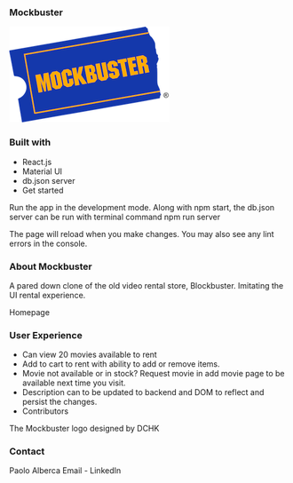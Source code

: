 ### Mockbuster
![mockbuster](https://github.com/omgitsmiles/mockbuster/blob/main/mockbuster.PNG)

### Built with
- React.js
- Material UI
- db.json server
- Get started

Run the app in the development mode. Along with npm start, the db.json server can be run with terminal command npm run server

The page will reload when you make changes.
You may also see any lint errors in the console.

### About Mockbuster
A pared down clone of the old video rental store, Blockbuster. Imitating the UI rental experience.

Homepage

### User Experience
- Can view 20 movies available to rent
- Add to cart to rent with ability to add or remove items.
- Movie not available or in stock? Request movie in add movie page to be available next time you visit.
- Description can to be updated to backend and DOM to reflect and persist the changes.
- Contributors

The Mockbuster logo designed by DCHK

### Contact
Paolo Alberca Email - LinkedIn
